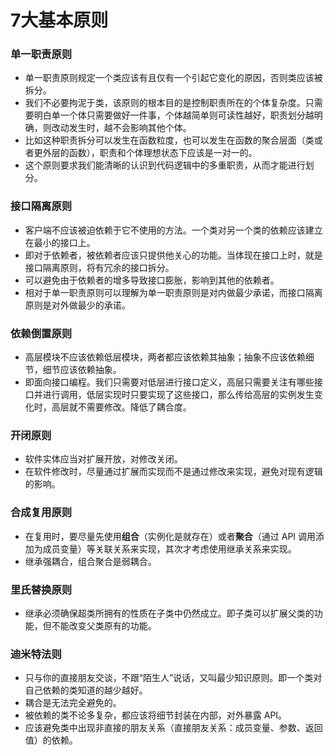 # 7大基本原则



### 单一职责原则

* 单一职责原则规定一个类应该有且仅有一个引起它变化的原因，否则类应该被拆分。
* 我们不必要拘泥于类，该原则的根本目的是控制职责所在的个体复杂度。只需要明白单一个体只需要做好一件事，个体越简单则可读性越好，职责划分越明确，则改动发生时，越不会影响其他个体。
* 比如这种职责拆分可以发生在函数粒度，也可以发生在函数的聚合层面（类或者更外层的函数），职责和个体理想状态下应该是一对一的。
* 这个原则要求我们能清晰的认识到代码逻辑中的多重职责，从而才能进行划分。

### 接口隔离原则

* 客户端不应该被迫依赖于它不使用的方法。一个类对另一个类的依赖应该建立在最小的接口上。
* 即对于依赖者，被依赖者应该只提供他关心的功能。当体现在接口上时，就是接口隔离原则，将有冗余的接口拆分。
* 可以避免由于依赖者的增多导致接口膨胀，影响到其他的依赖者。
* 相对于单一职责原则可以理解为单一职责原则是对内做最少承诺，而接口隔离原则是对外做最少的承诺。

### 依赖倒置原则

* 高层模块不应该依赖低层模块，两者都应该依赖其抽象；抽象不应该依赖细节，细节应该依赖抽象。
* 即面向接口编程。我们只需要对低层进行接口定义，高层只需要关注有哪些接口并进行调用，低层实现时只要实现了这些接口，那么传给高层的实例发生变化时，高层就不需要修改。降低了耦合度。

### 开闭原则

* 软件实体应当对扩展开放，对修改关闭。
* 在软件修改时，尽量通过扩展而实现而不是通过修改来实现，避免对现有逻辑的影响。

### 合成复用原则

* 在复用时，要尽量先使用**组合**（实例化是就存在）或者**聚合**（通过 API 调用添加为成员变量）等关联关系来实现，其次才考虑使用继承关系来实现。
* 继承强耦合，组合聚合是弱耦合。

### 里氏替换原则

* 继承必须确保超类所拥有的性质在子类中仍然成立。即子类可以扩展父类的功能，但不能改变父类原有的功能。

### 迪米特法则

* 只与你的直接朋友交谈，不跟“陌生人”说话，又叫最少知识原则。即一个类对自己依赖的类知道的越少越好。
* 耦合是无法完全避免的。
* 被依赖的类不论多复杂，都应该将细节封装在内部，对外暴露 API。
* 应该避免类中出现非直接的朋友关系（直接朋友关系：成员变量、参数、返回值）的依赖。

